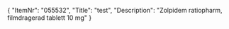 {
  "ItemNr": "055532",
  "Title": "test",
  "Description": "Zolpidem ratiopharm, filmdragerad tablett 10 mg"
}